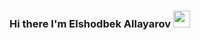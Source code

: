 ### Hi there I'm Elshodbek Allayarov <img src="https://media.giphy.com/mediahvRJCLFzcasrR4ia7z/giphy.gif" width="27px">

